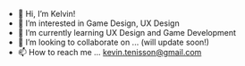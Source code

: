- 👋 Hi, I’m Kelvin!
- 👀 I’m interested in Game Design, UX Design
- 🌱 I’m currently learning UX Design and Game Development
- 💞️ I’m looking to collaborate on ... (will update soon!)
- 📫 How to reach me ... kevin.tenisson@gmail.com

<!---
Draco-of-3000/Draco-of-3000 is a ✨ special ✨ repository because its `README.md` (this file) appears on your GitHub profile.
You can click the Preview link to take a look at your changes.
--->
